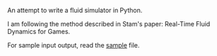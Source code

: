 An attempt to write a fluid simulator in Python.

I am following the method described in Stam's paper: Real-Time Fluid 
Dynamics for Games.

For sample input output, read the [sample](sample.md) file.

